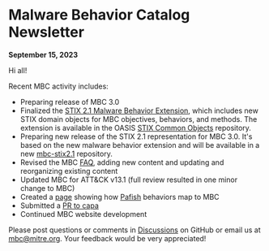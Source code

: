 # <a name="faq"></a>Malware Behavior Catalog Newsletter # 
**September 15, 2023**

Hi all!

Recent MBC activity includes:

* Preparing release of MBC 3.0
* Finalized the [STIX 2.1 Malware Behavior Extension](https://github.com/oasis-open/cti-stix-common-objects/blob/main/extension-definition-specifications/malware-behavior/STIX%202.1%20Malware%20Behavior%20Extension.docx), which includes new STIX domain objects for MBC objectives, behaviors, and methods. The extension is available in the OASIS [STIX Common Objects](https://github.com/oasis-open/cti-stix-common-objects/tree/main/extension-definition-specifications/malware-behavior) repository.
* Preparing new release of the STIX 2.1 representation for MBC 3.0. It's based on the new malware behavior extension and will be available in a new [mbc-stix2.1](https://github.com/MBCProject/mbc-stix2.1) repository.
* Revised the MBC [FAQ](https://github.com/MBCProject/mbc-markdown/tree/main/yfaq), adding new content and updating and reorganizing existing content
* Updated MBC for ATT&CK v13.1 (full review resulted in one minor change to MBC)
* Created a [page](https://github.com/MBCProject/mbc-markdown/tree/main/yfaq/pafish.md) showing how [Pafish](https://github.com/a0rtega/pafish) behaviors map to MBC
* Submitted a [PR to capa](https://github.com/mandiant/capa-rules/pull/776)
* Continued MBC website development

Please post questions or comments in [Discussions](https://github.com/MBCProject/mbc-markdown/discussions) on GitHub or email us at mbc@mitre.org. Your feedback would be very appreciated! 
